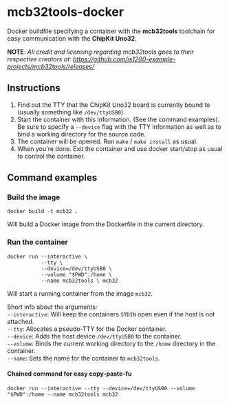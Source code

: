 # mcb32tools-docker
Docker buildfile specifying a container with the **mcb32tools** toolchain for easy
communication with the **ChipKit Uno32**.

**NOTE**: *All credit and licensing regarding mcb32tools goes to their respective creators at:
https://github.com/is1200-example-projects/mcb32tools/releases/*

## Instructions
1. Find out the TTY that the ChipKit Uno32 board is currently bound to (usually
   something like `/dev/ttyUSB0`).
2. Start the container with this information. (See the command examples).
   Be sure to specify a `--device` flag with the TTY information as well
   as to bind a working directory for the source code.
3. The container will be opened. Run `make` / `make install` as usual.
4. When you're done. Exit the container and use docker start/stop as usual to
   control the container.

## Command examples
### Build the image
`docker build -t mcb32 .`

Will build a Docker image from the Dockerfile in the current directory.

### Run the container
```
docker run --interactive \
           --tty \
           --device=/dev/ttyUSB0 \
           --volume "$PWD":/home \
           --name mcb32tools \ mcb32
```
Will start a running container from the image `mcb32`.

Short info about the arguments:  
`--interactive`: Will keep the containers `STDIN` open even if the host is
                 not attached.  
`--tty`: Allocates a pseudo-TTY for the Docker container.  
`--device`: Adds the host device `/dev/ttyUSB0` to the container.  
`--volume`: Binds the current working directory to the `/home` directory in the
            container.  
`--name`: Sets the name for the container to `mcb32tools`.

#### Chained command for easy copy-paste-fu
`docker run --interactive --tty --device=/dev/ttyUSB0 --volume "$PWD":/home --name mcb32tools mcb32`

